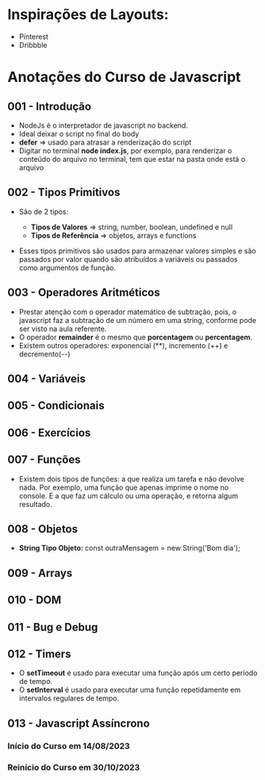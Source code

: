 # Inspirações de Layouts:

- Pinterest
- Dribbble

# Anotações do Curso de Javascript

## 001 - Introdução

- NodeJs é o interpretador de javascript no backend.
- Ideal deixar o script no final do body
- **defer** => usado para atrasar a renderização do script
- Digitar no terminal **node index.js**, por exemplo, para renderizar o conteúdo do arquivo no terminal, tem que estar na pasta onde está o arquivo

## 002 - Tipos Primitivos

- São de 2 tipos:

  - **Tipos de Valores** => string, number, boolean, undefined e null
  - **Tipos de Referência** => objetos, arrays e functions

- Esses tipos primitivos são usados para armazenar valores simples e são passados por valor quando são atribuídos a variáveis ou passados como argumentos de função.

## 003 - Operadores Aritméticos

- Prestar atenção com o operador matemático de subtração, pois, o javascript faz a subtração de um número em uma string, conforme pode ser visto na aula referente.
- O operador **remainder** é o mesmo que **porcentagem** ou **percentagem**.
- Existem outros operadores: exponencial (**), incremento (++) e decremento(--)

## 004 - Variáveis

## 005 - Condicionais

## 006 - Exercícios

## 007 - Funções

- Existem dois tipos de funções: a que realiza um tarefa e não devolve nada. Por exemplo, uma função que apenas imprime o nome no console. E a que faz um cálculo ou uma operação, e retorna algum resultado.

## 008 - Objetos

- **String Tipo Objeto:** const outraMensagem = new String('Bom dia');

## 009 - Arrays

## 010 - DOM

## 011 - Bug e Debug

## 012 - Timers

- O **setTimeout** é usado para executar uma função após um certo período de tempo.
- O **setInterval** é usado para executar uma função repetidamente em intervalos regulares de tempo.

## 013 - Javascript Assíncrono


### Início do Curso em 14/08/2023
### Reinício do Curso em 30/10/2023

